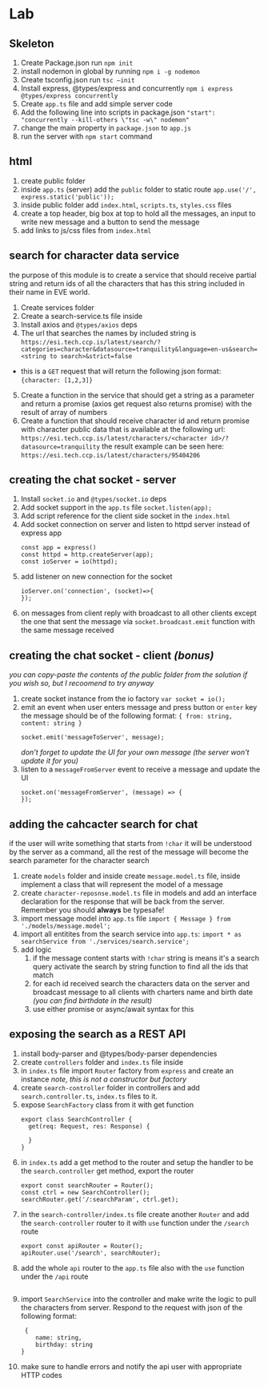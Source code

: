 # Lab
## Skeleton

1.	Create Package.json run `npm init`
2.  install nodemon in global by running `npm i -g nodemon`
2.	Create tsconfig.json run `tsc –init`
3.	Install express, @types/express and concurrently `npm i express @types/express concurrently`
4.	Create `app.ts` file and add simple server code
5.	Add the following line into scripts in package.json `"start": "concurrently --kill-others \"tsc -w\" nodemon"`
6.	change the main property in `package.json` to `app.js`
7.	run the server with `npm start` command

## html
1. create public folder
2. inside `app.ts` (server) add the `public` folder to static route `app.use('/', express.static('public'));`
3. inside public folder add `index.html`, `scripts.ts`, `styles.css` files
4. create a top header, big box at top to hold all the messages, an input to write new message and a button to send the message
5. add links to js/css files from `index.html`

## search for character data service

the purpose of this module is to create a service that should receive partial string and return ids of all the characters that has this string included in their name in EVE world.

1.	Create services folder 
2.	Create a search-service.ts file inside
3.	Install axios and `@types/axios` deps
4.	The url that searches the names by included string is `https://esi.tech.ccp.is/latest/search/?categories=character&datasource=tranquility&language=en-us&search=<string to search>&strict=false`
* this is a `GET` request that will return the following json format:
`{character: [1,2,3]}`
5.	Create a function in the service that should get a string as a parameter and return a promise (axios get request also returns promise) with the result of array of numbers
6.	Create a function that should receive character id and return promise with character public data that is available at the following url: `https://esi.tech.ccp.is/latest/characters/<character id>/?datasource=tranquility`
the result example can be seen here: `https://esi.tech.ccp.is/latest/characters/95404206`

## creating the chat socket - server

1.	Install `socket.io` and `@types/socket.io` deps
2.	Add socket support in the `app.ts` file `socket.listen(app);`
3.	Add script reference for the client side socket in the `index.html`
4.	Add socket connection on server and listen to httpd server instead of express app
    ```
    const app = express()
    const httpd = http.createServer(app);
    const ioServer = io(httpd);
    ```
5. add listener on new connection for the socket 
    ```
    ioServer.on('connection', (socket)=>{
    });
    ```
6. on messages from client reply with broadcast to all other clients except the one that sent the message via `socket.broadcast.emit` function with the same message received


## creating the chat socket - client *(bonus)*

*you can copy-paste the contents of the public folder from the solution if you wish so, but I recoomend to try anyway*

1. create socket instance from the io factory `var socket = io();`
2. emit an event when user enters message and press button or `enter` key the message should be of the following format: `{ from: string, content: string }`
   ```
   socket.emit('messageToServer', message);
   ```
   *don't forget to update the UI for your own message (the server won't update it for you)*
3. listen to a `messageFromServer` event to receive a message and update the UI
   ```
   socket.on('messageFromServer', (message) => {
   });
   ```
## adding the cahcacter search for chat

if the user will write something that starts from `!char` it will be understood by the server as a command, all the rest of the message will become the search parameter for the character search 

1. create `models` folder and inside create `message.model.ts` file, inside implement a class that will represent the model of a message
1. create `character-reposnse.model.ts` file in models and add an interface declaration for the response that will be back from the server. Remember you should **always** be typesafe!
2. import message model into `app.ts` file `import { Message } from './models/message.model';`
3. import all entitites from the search service into `app.ts`: `import * as searchService from './services/search.service';`
4. add logic
    1. if the message content starts with `!char` string is means it's a search query activate the search by string function to find all the ids that match
    2. for each id received search the characters data on the server and broadcast message to all clients with charters name and birth date *(you can find birthdate in the result)*
    3. use either promise or async/await syntax for this

## exposing the search as a REST API

1. install body-parser and @types/body-parser dependencies
1. create `controllers` folder and `index.ts` file inside
1. in `index.ts` file import `Router` factory from `express` and create an instance
   *note, this is not a constructor but factory*
1. create `search-controller` folder in controllers and add `search.controller.ts`, `index.ts` files to it.
1. expose `SearchFactory` class from it with get function 
   ```
   export class SearchController {
     get(req: Request, res: Response) {

     }
   }
   ```
1. in `index.ts` add a get method to the router and setup the handler to be the `search.controller` get method, export the router
    ```
    export const searchRouter = Router();
    const ctrl = new SearchController();
    searchRouter.get('/:searchParam', ctrl.get);
    ```
1. in the `search-controller/index.ts` file create another `Router` and add the `search-controller` router to it with `use` function under the `/search` route
    ```
    export const apiRouter = Router();
    apiRouter.use('/search', searchRouter);
    ```
1. add the whole `api` router to the `app.ts` file also with the `use` function under the `/api` route
    ```
    ```
1. import `SearchService` into the controller and make write the logic to pull the characters from server. Respond to the request with json of the following format:
    ```
     {
        name: string,
        birthday: string
    }
    ```
1. make sure to handle errors and notify the api user with appropriate HTTP codes
